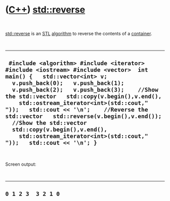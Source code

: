 



 

 

 

 

 

([C++](Cpp.htm)) [std::reverse](CppReverse.htm)
===============================================

 

[std::reverse](CppReverse.htm) is an [STL](CppStl.htm)
[algorithm](CppAlgorithm.htm) to reverse the contents of a
[container](CppContainer.htm).

 

  -----------------------------------------------------------------------------------------------------------------------------------------------------------------------------------------------------------------------------------------------------------------------------------------------------------------------------------------------------------------------------------------------------------------------------------------------------------------------------------------------------------------------------
  ` #include <algorithm> #include <iterator> #include <iostream> #include <vector>  int main() {   std::vector<int> v;   v.push_back(0);   v.push_back(1);   v.push_back(2);   v.push_back(3);    //Show the std::vector   std::copy(v.begin(),v.end(),     std::ostream_iterator<int>(std::cout," "));   std::cout << '\n';    //Reverse the std::vector   std::reverse(v.begin(),v.end());    //Show the std::vector   std::copy(v.begin(),v.end(),     std::ostream_iterator<int>(std::cout," "));   std::cout << '\n'; }`
  -----------------------------------------------------------------------------------------------------------------------------------------------------------------------------------------------------------------------------------------------------------------------------------------------------------------------------------------------------------------------------------------------------------------------------------------------------------------------------------------------------------------------------

 

Screen output:

 

  ----------------------
  ` 0 1 2 3  3 2 1 0 `
  ----------------------

 

 

 

 

 





 



